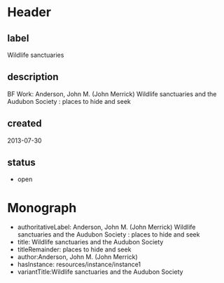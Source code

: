 # Header

## label

Wildlife sanctuaries 

## description

BF Work: Anderson, John M. (John Merrick) Wildlife sanctuaries and the Audubon Society : places to hide and seek


## created

2013-07-30

## status

* open

# Monograph 

* authoritativeLabel: Anderson, John M. (John Merrick) Wildlife sanctuaries and the Audubon Society : places to hide and seek
* title: Wildlife sanctuaries and the Audubon Society
* titleRemainder: places to hide and seek
* author:Anderson, John M. (John Merrick) 
* hasInstance: resources/instance/instance1
* variantTitle:Wildlife sanctuaries and the Audubon Society


